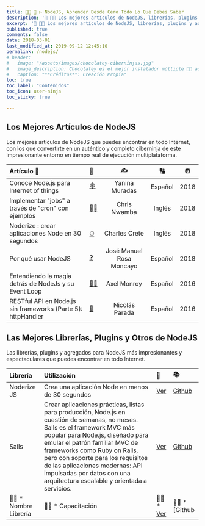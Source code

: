 ```yaml
---
title: 👩‍🚀 🔩 ▷ NodeJS, Aprender Desde Cero Todo Lo Que Debes Saber
description: '📌 👨‍💻 Los mejores artículos de NodeJS, librerías, plugins y aotros añadidos de NodeJS más impresionantes y espectaculares que puedes encontrar en todo Internet.'
excerpt: '📌 👨‍💻 Los mejores artículos de NodeJS, librerías, plugins y aotros añadidos de NodeJS más impresionantes y espectaculares que puedes encontrar en todo Internet.'
published: true
comments: false
date: 2018-03-01
last_modified_at: 2019-09-12 12:45:10
permalink: /nodejs/
# header:
#   image: "/assets/images/chocolatey-ciberninjas.jpg"
#   image_description: Chocolatey es el mejor instalador múltiple 👨‍💻 administrador u gestor de paquetes a nivel de máquina, para realizar instalaciones de software dentro de Windows
#   caption: "**Créditos**: Creación Propia"
toc: true
toc_label: "Contenidos"
toc_icon: user-ninja
toc_sticky: true

---
```


## Los Mejores Artículos de NodeJS

Los mejores artículos de NodeJS que puedes encontrar en todo Internet, con los que convertirte en un auténtico y completo ciberninja de este impresionante entorno en tiempo real de ejecución multiplataforma.

| Artículo 📖                                                   | 🔗                                                            |            ✍             |    🔠    |  ⏰   |
| :----------------------------------------------------------- | :----------------------------------------------------------- | :----------------------: | :-----: | :--: |
| Conoce Node.js para Internet of things                       | [🕸](https://openwebinars.net/blog/conoce-nodejs-para-internet-things/) |      Yanina Muradas      | Español | 2018 |
| Implementar "jobs" a través de "cron" con ejemplos           | [👷‍♀️](https://scotch.io/tutorials/nodejs-cron-jobs-by-examples) |       Chris Nwamba       | Inglés  | 2018 |
| Noderize : crear aplicaciones Node en 30 segundos            | [⏱](https://medium.com/@cretezy/noderize-create-node-apps-in-30-seconds-2ac1a79baeff) |      Charles Crete       | Inglés  | 2018 |
| Por qué usar NodeJS                                          | [❓](https://openwebinars.net/blog/por-que-usar-nodejs/)      | José Manuel Rosa Moncayo | Español | 2018 |
| Entendiendo la magia detrás de NodeJs y su Event Loop        | [🧙‍♂️](https://blog.nearsoftjobs.com/entendiendo-la-magia-detrás-de-nodejs-y-su-event-loop-8335e3b35e58) |       Axel Monroy        | Español | 2016 |
| RESTful API en Node.js sin frameworks (Parte 5): httpHandler | [🚀](https://medium.com/@nicolasparada/restful-api-en-node-js-sin-frameworks-parte-5-use-facd57512f5d) |      Nicolás Parada      | Español | 2016 |

## Las Mejores Librerías, Plugins y Otros de NodeJS

Las librerías, plugins y agregados para NodeJS más impresionantes y espectaculares que puedes encontrar en todo Internet.

| Librería             | Utilización                                                  | 🔗                                                            | 📚                                              |
| :------------------- | :----------------------------------------------------------- | :----------------------------------------------------------- | :--------------------------------------------- |
| Noderize JS          | Crea una aplicación Node en menos de 30 segundos             | [Ver](https://noderize.js.org/)                              | [Github](https://github.com/Cretezy/Noderize)  |
| Sails                | Crear aplicaciones prácticas, listas para producción, Node.js en cuestión de semanas, no meses. Sails es el framework MVC más popular para Node.js, diseñado para emular el patrón familiar MVC de frameworks como Ruby on Rails, pero con soporte para los requisitos de las aplicaciones modernas: API impulsadas por datos con una arquitectura escalable y orientada a servicios. | [Ver](https://sailsjs.com/)                                  | [Github](https://github.com/balderdashy/sails) |
| 👷‍♂️ * Nombre Librería | 👷‍♂️ * Capacitación                                            | 👷‍♂️ * [Ver](http://localhost/wordpress/wp-admin/admin-post.php?action=tablepress_preview_table&item=3&return=edit&return_item=3&_wpnonce=826f64e7d9&) | 👷‍♂️ * [Github                                   |